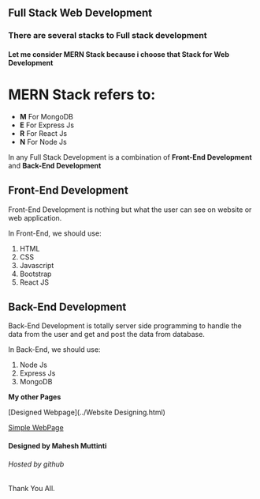 ## Full Stack Web Development

### There are several stacks to Full stack development

#### Let me consider MERN Stack because i choose that Stack for Web Development

# MERN Stack refers to:

- **M** For MongoDB
- **E** For Express Js
- **R** For React Js
- **N** For Node Js

In any Full Stack Development is a combination of **Front-End Development** and **Back-End Development**

## Front-End Development

Front-End Development is nothing but what the user can see on website or web application.

In Front-End, we should use:

1. HTML
2. CSS
3. Javascript
4. Bootstrap
5. React JS

## Back-End Development

Back-End Development is totally server side programming to handle the data from the user and get and post the data from database.

In Back-End, we should use:

1. Node Js
2. Express Js
3. MongoDB

**My other Pages**

[Designed Webpage](../Website Designing.html)

[Simple WebPage](../WebPage1.html)

#### Designed by Mahesh Muttinti

###### Hosted by github

Thank You All.
